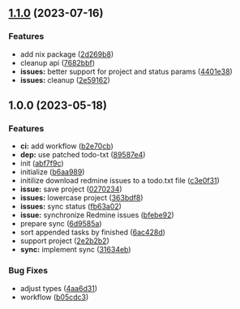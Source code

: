## [1.1.0](https://github.com/plumelo/todomine/compare/v1.0.0...v1.1.0) (2023-07-16)


### Features

* add nix package ([2d269b8](https://github.com/plumelo/todomine/commit/2d269b813b365fd889a345bc87eb43c1d20c4eec))
* cleanup api ([7682bbf](https://github.com/plumelo/todomine/commit/7682bbfe8e0f78bbd4a90793c8bbbe2cbf49a6a8))
* **issues:** better support for project and status params ([4401e38](https://github.com/plumelo/todomine/commit/4401e38ee2ce7194601b9ce86c54a524b0f513a0))
* **issues:** cleanup ([2e59162](https://github.com/plumelo/todomine/commit/2e591624a9084883fdbdf60f380c1af63f7a9ac4))

## 1.0.0 (2023-05-18)


### Features

* **ci:** add workflow ([b2e70cb](https://github.com/plumelo/todomine/commit/b2e70cb71bd537cfad8c14d2204f97eb19bfe932))
* **dep:** use patched todo-txt ([89587e4](https://github.com/plumelo/todomine/commit/89587e42cd6f1e40e0dca3476d164c040035f1eb))
* init ([abf7f9c](https://github.com/plumelo/todomine/commit/abf7f9cd7fc4e6375df94017dbaa75b80679685d))
* initialize ([b6aa989](https://github.com/plumelo/todomine/commit/b6aa98928167d38fb9152d81049cd3453ac59212))
* initilize download redmine issues to a todo.txt file ([c3e0f31](https://github.com/plumelo/todomine/commit/c3e0f31ede0bd92173a6771ffd654ea601711187))
* **issue:** save project ([0270234](https://github.com/plumelo/todomine/commit/027023452899b4fa2d9c0965a2f71ce268018fb5))
* **issues:** lowercase project ([363bdf8](https://github.com/plumelo/todomine/commit/363bdf8d621cb74d72e04fd5e7c3de4215c79eba))
* **issues:** sync status ([fb63a02](https://github.com/plumelo/todomine/commit/fb63a0292cdee24045c6a096937f729d5491d60a))
* **issue:** synchronize Redmine issues ([bfebe92](https://github.com/plumelo/todomine/commit/bfebe9213f7b33488c0ac41f355ddff207ce661e))
* prepare sync ([6d9585a](https://github.com/plumelo/todomine/commit/6d9585abc9f1d8cf594a21fd110d4f784548acb8))
* sort appended tasks by finished ([6ac428d](https://github.com/plumelo/todomine/commit/6ac428da56e0f398ae5f96072a40708aeffcabc3))
* support project ([2e2b2b2](https://github.com/plumelo/todomine/commit/2e2b2b296ae8fc12b29c1e87b8d46f3fc6dc7c30))
* **sync:** implement sync ([31634eb](https://github.com/plumelo/todomine/commit/31634ebdc016c4863bd5482d90e8bf3d3dc72ef0))


### Bug Fixes

* adjust types ([4aa6d31](https://github.com/plumelo/todomine/commit/4aa6d311d37fda54d378c4c665d2004b431ffaca))
* workflow ([b05cdc3](https://github.com/plumelo/todomine/commit/b05cdc3041f43981f6c1107ca45d269ce4a89bcc))
